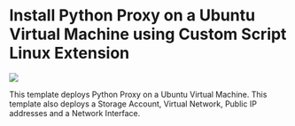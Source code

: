 # Install Python Proxy on a Ubuntu Virtual Machine using Custom Script Linux Extension

<a href="https://portal.azure.com/#create/Microsoft.Template/uri/https%3A%2F%2Fraw.githubusercontent.com%2Fgourlaa%2Fazure-quickstart-templates%2Fmaster%2Fpython-proxy-on-ubuntu%2Fazuredeploy.json" target="_blank">
    <img src="http://azuredeploy.net/deploybutton.png"/>
</a>

This template deploys Python Proxy on a Ubuntu Virtual Machine. This template also deploys a Storage Account, Virtual Network, Public IP addresses and a Network Interface.
